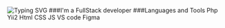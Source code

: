![Typing SVG](https://readme-typing-svg.demolab.com?font=Fira+Code&pause=1000&width=435&lines=Hi+there%2CI'm+Elena)
###I'm a FullStack developer
###Languages and Tools
 Php
Yii2
Html
CSS
JS
VS code
Figma

